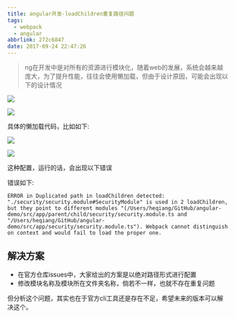 ```yaml
---
title: angular开发-loadChildren重复路径问题
tags:
  - webpack
  - angular
abbrlink: 272c6847
date: 2017-09-24 22:47:26
---
```

> ng在开发中是对所有的资源进行模块化，随着web的发展，系统会越来越庞大，为了提升性能，往往会使用懒加载，但由于设计原因，可能会出现以下的设计情况

![](http://or0g12e5e.bkt.clouddn.com/blog/2017-09-24-144753.jpg)

![](http://or0g12e5e.bkt.clouddn.com/blog/2017-09-24-144849.jpg)

具体的懒加载代码，比如如下:

![](http://or0g12e5e.bkt.clouddn.com/blog/2017-09-24-145008.jpg)


![](http://or0g12e5e.bkt.clouddn.com/blog/2017-09-24-145032.jpg)

这种配置，运行的话，会出现以下错误

错误如下:
```
ERROR in Duplicated path in loadChildren detected: "./security/security.module#SecurityModule" is used in 2 loadChildren, but they point to different modules "(/Users/heqiang/GitHub/angular-demo/src/app/parent/child/security/security.module.ts and "/Users/heqiang/GitHub/angular-demo/src/app/security/security.module.ts"). Webpack cannot distinguish on context and would fail to load the proper one.

```

## 解决方案

+ 在官方仓库issues中，大家给出的方案是以绝对路径形式进行配置
+ 修改模块名称及模块所在文件夹名称，倘若不一样，也就不存在重复问题

但分析这个问题，其实也在于官方cli工具还是存在不足，希望未来的版本可以解决这个。